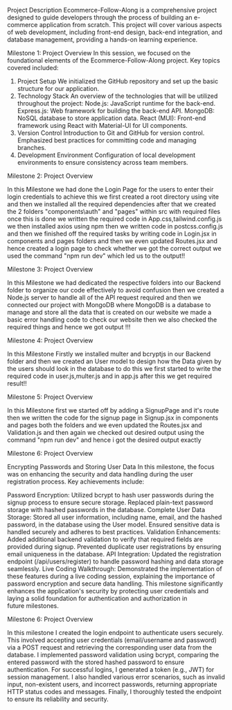 Project Description
Ecommerce-Follow-Along is a comprehensive project designed to guide developers through the process of building an e-commerce application from scratch. This project will cover various aspects of web development, including front-end design, back-end integration, and database management, providing a hands-on learning experience.

Milestone 1: Project Overview
In this session, we focused on the foundational elements of the Ecommerce-Follow-Along project. Key topics covered included:

1. Project Setup
We initialized the GitHub repository and set up the basic structure for our application.
2. Technology Stack
An overview of the technologies that will be utilized throughout the project:
Node.js: JavaScript runtime for the back-end.
Express.js: Web framework for building the back-end API.
MongoDB: NoSQL database to store application data.
React (MUI): Front-end framework using React with Material-UI for UI components.
3. Version Control
Introduction to Git and GitHub for version control.
Emphasized best practices for committing code and managing branches.
4. Development Environment
Configuration of local development environments to ensure consistency across team members.

Milestone 2: Project Overview

In this Milestone we had done the Login Page for the users to enter their login credentials to achieve this we first created a root directory using vite and then we installed all the required dependencies after that we created the 2 folders "components\auth" and "pages" within src with required files once this is done we written the required code in App.css,tailwind.config.js we then installed axios using npm then we written code in postcss.config.js and then we finished off the required tasks by writing code in Login.jsx in components and pages folders and then we even updated Routes.jsx and hence created a login page to check whether we got the correct output we used the command "npm run dev" which led us to the output!!

Milestone 3: Project Overview

In this Milestone we had dedicated the respective folders into our Backend folder to organize our code effectively to avoid confusion then we created a Node.js server to handle all of the API request required and then we connected our project with MongoDB where MongoDB is a database to manage and store all the data that is created on our website we made a basic error handling code to check our website then we also checked the required things and hence we got output !!!

Milestone 4: Project Overview 

In this Milestone Firstly we installed multer and bcryptjs in our Backend folder and then we created an User model to design how the Data given by the users should look in the database to do this we first started to write the required code in user.js,multer.js and in app.js after this we get required result!!

Milestone 5: Project Overview

In this Milestone first we started off by adding a SignupPage and it's route then we written the code for the signup page in Signup.jsx in components and pages both the folders and we even updated the Routes.jsx and Validation.js and then again we checked out desired output using the command "npm run dev" and hence i got the desired output exactly 

Milestone 6: Project Overview

Encrypting Passwords and Storing User Data
In this milestone, the focus was on enhancing the security and data handling during the user registration process. Key achievements include:

Password Encryption:
Utilized bcrypt to hash user passwords during the signup process to ensure secure storage.
Replaced plain-text password storage with hashed passwords in the database.
Complete User Data Storage:
Stored all user information, including name, email, and the hashed password, in the database using the User model.
Ensured sensitive data is handled securely and adheres to best practices.
Validation Enhancements:
Added additional backend validation to verify that required fields are provided during signup.
Prevented duplicate user registrations by ensuring email uniqueness in the database.
API Integration:
Updated the registration endpoint (/api/users/register) to handle password hashing and data storage seamlessly.
Live Coding Walkthrough:
Demonstrated the implementation of these features during a live coding session, explaining the importance of password encryption and secure data handling.
This milestone significantly enhances the application's security by protecting user credentials and laying a solid foundation for authentication and authorization in future milestones.


Milestone 6: Project Overview

In this milestone I created the login endpoint to authenticate users securely. This involved accepting user credentials (email/username and password) via a POST request and retrieving the corresponding user data from the database. I implemented password validation using bcrypt, comparing the entered password with the stored hashed password to ensure authentication. For successful logins, I generated a token (e.g., JWT) for session management. I also handled various error scenarios, such as invalid input, non-existent users, and incorrect passwords, returning appropriate HTTP status codes and messages. Finally, I thoroughly tested the endpoint to ensure its reliability and security.
